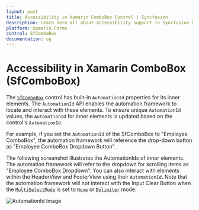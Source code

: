 ```yaml
---
layout: post
title: Accessibility in Xamarin ComboBox Control | Syncfusion
description: Learn here all about accessibility support in Syncfusion Xamarin ComboBox (SfComboBox) control and more.
platform: Xamarin.Forms
control: SfComboBox
documentation: ug
---
```


# Accessibility in Xamarin ComboBox (SfComboBox)

The [`SfComboBox`](https://help.syncfusion.com/cr/xamarin/Syncfusion.XForms.ComboBox.SfComboBox.html) control has built-in `AutomationId` properties for its inner elements. The `AutomationId` API enables the automation framework to locate and interact with these elements. To ensure unique `AutomationId` values, the `AutomationId` for inner elements is updated based on the control's `AutomationId`.

For example, if you set the `AutomationId` of the SfComboBox to "Employee ComboBox", the automation framework will reference the drop-down button as "Employee ComboBox Dropdown Button".

The following screenshot illustrates the AutomationIds of inner elements. The automation framework will refer to the dropdown for scrolling items as "Employee ComboBox Dropdown". You can also interact with elements within the HeaderView and FooterView using their `AutomationId`. Note that the automation framework will not interact with the Input Clear Button when the [`MultiSelectMode`](https://help.syncfusion.com/cr/xamarin/Syncfusion.XForms.ComboBox.SfComboBox.html#Syncfusion_XForms_ComboBox_SfComboBox_MultiSelectMode) is set to [`None`](https://help.syncfusion.com/cr/xamarin/Syncfusion.XForms.ComboBox.MultiSelectMode.html#Syncfusion_XForms_ComboBox_MultiSelectMode_None) or [`Delimiter`](https://help.syncfusion.com/cr/xamarin/Syncfusion.XForms.ComboBox.MultiSelectMode.html#Syncfusion_XForms_ComboBox_MultiSelectMode_Delimiter) mode.

![AutomationId Image](images/AutomationId/AutomationId.png)
